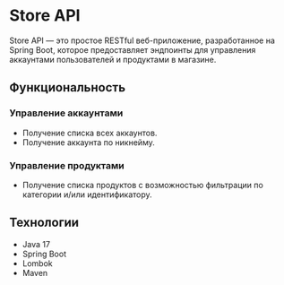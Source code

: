 # Store API

Store API — это простое RESTful веб-приложение, разработанное на Spring Boot, которое предоставляет эндпоинты для управления аккаунтами пользователей и продуктами в магазине.

## Функциональность

### Управление аккаунтами
- Получение списка всех аккаунтов.
- Получение аккаунта по никнейму.

### Управление продуктами
- Получение списка продуктов с возможностью фильтрации по категории и/или идентификатору.

## Технологии
- Java 17
- Spring Boot
- Lombok
- Maven

